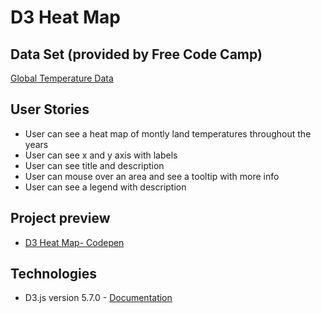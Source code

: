 # D3 Heat Map

## Data Set (provided by Free Code Camp)

[Global Temperature Data](https://raw.githubusercontent.com/freeCodeCamp/ProjectReferenceData/master/global-temperature.json)

## User Stories

- User can see a heat map of montly land temperatures throughout the years
- User can see x and y axis with labels
- User can see title and description
- User can mouse over an area and see a tooltip with more info
- User can see a legend with description

## Project preview

- [D3 Heat Map- Codepen](https://codepen.io/stormi186/full/EqeawZ)

## Technologies

- D3.js version 5.7.0 - [Documentation](https://github.com/d3/d3/wiki)
